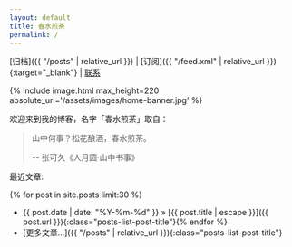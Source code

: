 ```yaml
---
layout: default
title: 春水煎茶
permalink: /
---
```


[归档]({{ "/posts" | relative_url }}) |
[订阅]({{ "/feed.xml" | relative_url }}){:target="_blank"} |
[联系](mailto:hit9@icloud.com)

{% include image.html max_height=220 absolute_url='/assets/images/home-banner.jpg' %}

欢迎来到我的博客，名字「春水煎茶」取自：

> 山中何事？松花酿酒，春水煎茶。
>
> -- 张可久《人月圆·山中书事》

最近文章:

{% for post in site.posts limit:30 %}
* <span class="post-date-container"><span class="posts-list-post-date">{{ post.date | date: "%Y-%m-%d" }}</span> »</span>
  [{{ post.title | escape }}]({{ post.url }}){:class="posts-list-post-title"}{% endfor %}
* [更多文章...]({{ "/posts" | relative_url }}){:class="posts-list-post-title"}
